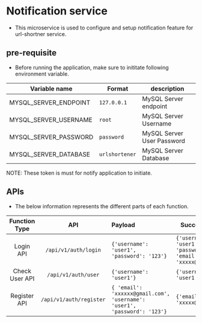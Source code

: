 # Notification service

- This microservice is used to configure and setup notification feature for url-shortner service.

## pre-requisite

- Before running the application, make sure to inititate following environment variable.

|Variable name|Format|description|
|-------------|------|-----------|
|MYSQL_SERVER_ENDPOINT|`127.0.0.1`|MySQL Server endpoint|
|MYSQL_SERVER_USERNAME|`root`|MySQL Server Username|
|MYSQL_SERVER_PASSWORD|`password`|MySQL Server User Password|
|MYSQL_SERVER_DATABASE|`urlshortener`|MySQL Server Database|

NOTE: These token is must for notify application to initiate.

## APIs

- The below information represents the different parts of each function.

|Function Type|API|Payload|Success Return|
|:-----------:|:-:|:------|------|
|Login API|`/api/v1/auth/login`|`{'username': 'user1', 'password': '123'}`|`{'username': 'user1', 'password': '123', 'email': 'xxxxx@gmail.com'}`|
|Check User API|`/api/v1/auth/user`|`{'username': 'user1'}`|`{'username': 'user1'}`|
|Register API|`/api/v1/auth/register`|`{ 'email': 'xxxxxx@gmail.com', 'username': 'user1', 'password': '123'}`|`{'email': 'xxxxx@gmail.com'}`|
